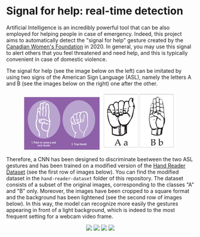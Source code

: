 # Signal for help: real-time detection

Artificial Intelligence is an incredibly powerful tool that can be also employed for helping people in case of emergency. Indeed, this project aims to automatically detect the "signal for help" gesture created by the [Canadian Women's Foundation](https://canadianwomen.org/) in 2020. In general, you may use this signal to alert others that you feel threatened and need help, and this is typically convenient in case of domestic violence. 

The signal for help (see the image below on the left) can be imitated by using two signs of the American Sign Language (ASL), namely the letters A and B (see the images below on the right) one after the other.

<p align="center">
  <img src="https://github.com/silviapoletti/Help-sign-real-time-detection/blob/95250a662145757e0069db38324ed091de98b063/resources/signal-for-help.png" width="40%">
  <img src="https://github.com/silviapoletti/Help-sign-real-time-detection/blob/e6957ba06275f95b0b7c04dacbcba32c95cee645/resources/ASL.jpg" width="40%">
</p>

Therefore, a CNN has been designed to discriminate beetween the two ASL gestures and has been trained on a modified version of the [Hand Reader Dataset](https://github.com/tofighi/Hand-Reader-Dataset) (see the first row of images below). You can find the modified dataset in the `hand-reader-dataset` folder of this repository. The dataset consists of a subset of the original images, corresponding to the classes "A" and "B" only. Moreover, the images have been cropped to a square format and the background has been lightened (see the second row of images below). In this way, the model can recognize more easily the gestures appearing in front of a light background, which is indeed to the most frequent setting for a webcam video frame.

<p align="center">
  <img src="https://github.com/tofighi/Hand-Reader-Dataset/blob/aad4a81ade6cfe5c8b963ac3837b769a5bb623b0/hand-reader-dataset/A/00000.jpg" width="30%">
  <img src="https://github.com/tofighi/Hand-Reader-Dataset/blob/aad4a81ade6cfe5c8b963ac3837b769a5bb623b0/hand-reader-dataset/A/00001.jpg" width="30%">
  <img src="https://github.com/tofighi/Hand-Reader-Dataset/blob/aad4a81ade6cfe5c8b963ac3837b769a5bb623b0/hand-reader-dataset/A/00002.jpg" width="30%">
  <img src="https://github.com/tofighi/Hand-Reader-Dataset/blob/aad4a81ade6cfe5c8b963ac3837b769a5bb623b0/hand-reader-dataset/A/00003.jpg" width="30%">
</p>


<br/>

